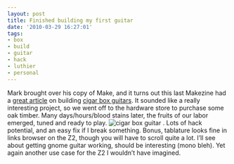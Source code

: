 ```yaml
---
layout: post
title: Finished building my first guitar
date: '2010-03-29 16:27:01'
tags:
- box
- build
- guitar
- hack
- luthier
- personal
---
```



Mark brought over his copy of Make, and it turns out this last Makezine had a [great article](http://makezine.com/04/cigarbox/) on building [cigar box guitars](http://cigarboxguitars.com/). It sounded like a really interesting project, so we went off to the hardware store to purchase some oak timber. Many days/hours/blood stains later, the fruits of our labor emerged, tuned and ready to play. ![cigar box guitar](http://www.hunterdavis.com/guitar.jpg) . Lots of hack potential, and an easy fix if I break something. Bonus, tablature looks fine in links browser on the Z2, though you will have to scroll quite a lot. I’ll see about getting gnome guitar working, should be interesting (mono bleh). Yet again another use case for the Z2 I wouldn’t have imagined.


